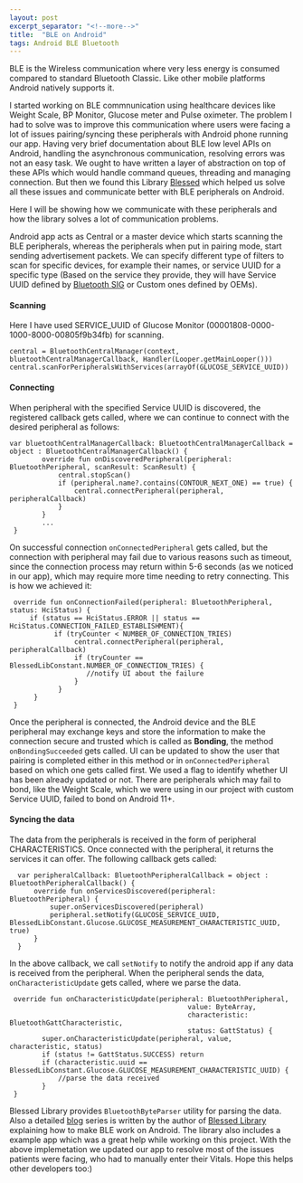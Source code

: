 ```yaml
---
layout: post
excerpt_separator: "<!--more-->"
title:  "BLE on Android"
tags: Android BLE Bluetooth
---
```


BLE is the Wireless communication where very less energy is consumed compared to standard Bluetooth Classic. Like other mobile platforms Android natively supports it.

I started working on BLE commnunication using healthcare devices like Weight Scale, BP Monitor, Glucose meter and Pulse oximeter. The problem I had to solve was to improve this communication where users were facing a lot of issues pairing/syncing these peripherals with Android phone running our app. Having very brief documentation about BLE low level APIs on Android, handling the asynchronous communication, resolving errors was not an easy task. We ought to have written a layer of abstraction on top of these APIs which would handle command queues, threading and managing connection. But then we found this Library [Blessed](https://github.com/weliem/blessed-android) which helped us solve all these issues and communicate better with BLE peripherals on Android.

<!--more-->

Here I will be showing how we communicate with these peripherals and how the library solves a lot of communication problems.

Android app acts as Central or a master device which starts scanning the BLE peripherals, whereas the peripherals when put in pairing mode, start sending advertisement packets. We can specify different type of filters to scan for specific devices, for example their names, or service UUID for a specific type (Based on the service they provide, they will have Service UUID defined by [Bluetooth SIG](https://www.bluetooth.com/specifications/assigned-numbers/) or Custom ones defined by OEMs).

#### Scanning
Here I have used SERVICE_UUID of Glucose Monitor (00001808-0000-1000-8000-00805f9b34fb) for scanning.

```
central = BluetoothCentralManager(context, bluetoothCentralManagerCallback, Handler(Looper.getMainLooper()))
central.scanForPeripheralsWithServices(arrayOf(GLUCOSE_SERVICE_UUID))
```

#### Connecting

When peripheral with the specified Service UUID is discovered, the registered callback gets called, where we can continue to connect with the desired peripheral as follows:

```
var bluetoothCentralManagerCallback: BluetoothCentralManagerCallback = object : BluetoothCentralManagerCallback() {
        override fun onDiscoveredPeripheral(peripheral: BluetoothPeripheral, scanResult: ScanResult) {
            central.stopScan()
            if (peripheral.name?.contains(CONTOUR_NEXT_ONE) == true) {
                central.connectPeripheral(peripheral, peripheralCallback)
            }
        }
        ...
 }
```
On successful connection `onConnectedPeripheral` gets called, but the connection with peripheral may fail due to various reasons such as timeout, since the connection process may return within 5-6 seconds (as we noticed in our app), which may require more time needing to retry connecting. This is how we achieved it:

```
 override fun onConnectionFailed(peripheral: BluetoothPeripheral, status: HciStatus) {
     if (status == HciStatus.ERROR || status == HciStatus.CONNECTION_FAILED_ESTABLISHMENT){
           if (tryCounter < NUMBER_OF_CONNECTION_TRIES)
                central.connectPeripheral(peripheral, peripheralCallback)
                if (tryCounter == BlessedLibConstant.NUMBER_OF_CONNECTION_TRIES) {
                   //notify UI about the failure
                }
            }
      }
 }
```
Once the peripheral is connected, the Android device and the BLE peripheral may exchange keys and store the information to make the connection secure and trusted which is called as **Bonding**, the method `onBondingSucceeded` gets called. UI can be updated to show the user that pairing is completed either in this method or in `onConnectedPeripheral` based on which one gets called first. We used a flag to identify whether UI has been already updated or not. There are peripherals which may fail to bond, like the Weight Scale, which we were using in our project with custom Service UUID, failed to bond on Android 11+.

#### Syncing the data

The data from the peripherals is received in the form of peripheral CHARACTERISTICS. Once connected with the peripheral, it returns the services it can offer. The following callback gets called:

```
  var peripheralCallback: BluetoothPeripheralCallback = object : BluetoothPeripheralCallback() {
      override fun onServicesDiscovered(peripheral: BluetoothPeripheral) {
          super.onServicesDiscovered(peripheral)
          peripheral.setNotify(GLUCOSE_SERVICE_UUID, BlessedLibConstant.Glucose.GLUCOSE_MEASUREMENT_CHARACTERISTIC_UUID, true)
      }
  }
```
In the above callback, we call  `setNotify` to notify the android app if any data is received from the peripheral. When the peripheral sends the data, `onCharacteristicUpdate` gets called, where we parse the data.

```
 override fun onCharacteristicUpdate(peripheral: BluetoothPeripheral,
                                            value: ByteArray,
                                            characteristic: BluetoothGattCharacteristic,
                                            status: GattStatus) {
        super.onCharacteristicUpdate(peripheral, value, characteristic, status)
        if (status != GattStatus.SUCCESS) return
        if (characteristic.uuid == BlessedLibConstant.Glucose.GLUCOSE_MEASUREMENT_CHARACTERISTIC_UUID) {
            //parse the data received
        }
 }
```
Blessed Library provides `BluetoothByteParser` utility for parsing the data. Also a detailed [blog](https://medium.com/@martijn.van.welie/making-android-ble-work-part-1-a736dcd53b02) series is written by the author of [Blessed Library](https://github.com/weliem/blessed-android) explaining how to make BLE work on Android. The library also includes a example app which was a great help while working on this project. With the above implemetation we updated our app to resolve most of the issues patients were facing, who had to manually enter their Vitals. Hope this helps other developers too:)

